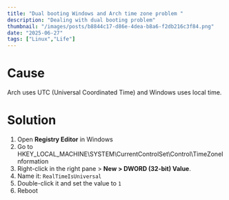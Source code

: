 ```yaml
---
title: "Dual booting Windows and Arch time zone problem "
description: "Dealing with dual booting problem"
thumbnail: "/images/posts/b8844c17-d86e-4dea-b8a6-f2db216c3f84.png"
date: "2025-06-27"
tags: ["Linux","Life"]
---
```


# Cause


Arch uses UTC (Universal Coordinated Time) and Windows uses local time.


# Solution

1. Open **Registry Editor** in Windows
2. Go to HKEY_LOCAL_MACHINE\SYSTEM\CurrentControlSet\Control\TimeZoneInformation
3. Right-click in the right pane > **New > DWORD (32-bit) Value**.
4. Name it: `RealTimeIsUniversal`
5. Double-click it and set the value to `1`
6. Reboot
